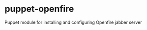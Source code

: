 puppet-openfire
===============

Puppet module for installing and configuring Openfire jabber server
